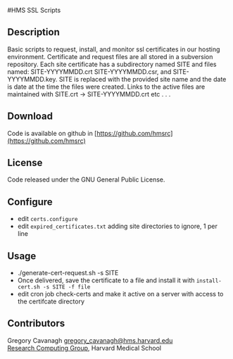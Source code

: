 #HMS SSL Scripts

## Description
Basic scripts to request, install, and monitor ssl certificates in our hosting environment.
Certificate and request files are all stored in a subversion repository.  Each site certificate has a subdirectory named SITE and files named: SITE-YYYYMMDD.crt SITE-YYYYMMDD.csr, and SITE-YYYYMMDD.key.  SITE is replaced with the provided site name and the date is date at the time the files were created.  Links to the active files are maintained with SITE.crt -> SITE-YYYYMMDD.crt etc . . .


## Download
Code is available on github in [https://github.com/hmsrc](https://github.com/hmsrc)

## License
Code released under the GNU General Public License.

## Configure
* edit `certs.configure` 
* edit `expired_certificates.txt` adding site directories to ignore, 1 per line

## Usage
* ./generate-cert-request.sh -s SITE
* Once delivered, save the certificate to a file and install it with `install-cert.sh -s SITE -f file`
* edit cron job check-certs and make it active on a server with access to the certifcate directory


## Contributors

Gregory Cavanagh gregory_cavanagh@hms.harvard.edu  
[Research Computing Group](http://rc.hms.harvard.edu), Harvard Medical School  


